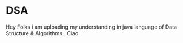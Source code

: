 # DSA
Hey Folks i am uploading my understanding in java language of Data Structure & Algorithms..
Ciao
